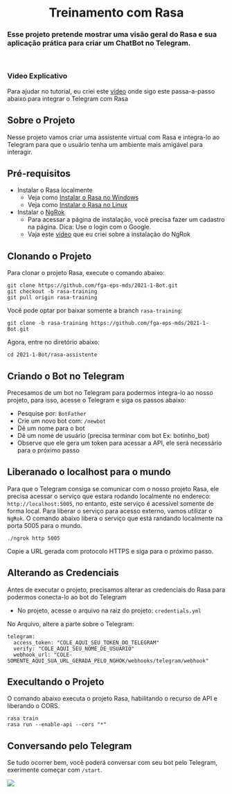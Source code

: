 <h1 align="center">Treinamento com Rasa</h1>

### Esse projeto pretende mostrar uma visão geral do Rasa e sua aplicação prática para criar um ChatBot no Telegram.
<br/>

### Video Explicativo
Para ajudar no tutorial, eu criei este [vídeo](https://www.youtube.com/watch?v=8TPbLPuCgCI&ab_channel=douglassilva) onde sigo este passa-a-passo abaixo para integrar o Telegram com Rasa

## Sobre o Projeto
Nesse projeto vamos criar uma assistente virtual com Rasa e integra-lo ao Telegram para que o usuário tenha um ambiente mais amigável para interagir.

## Pré-requisitos
  - Instalar o Rasa localmente
    - Veja como [Instalar o Rasa no Windows](https://www.youtube.com/watch?v=GlR60CvTh8A&ab_channel=Rasa)
    - Veja como [Instalar o Rasa no Linux](https://www.youtube.com/watch?v=tXiYJM2vGJk&ab_channel=Rasa)
  - Instalar o [NgRok](https://dashboard.ngrok.com/get-started/setup)
    - Para acessar a página de instalação, você precisa fazer um cadastro na página. Dica: Use o login com o Google.
    - Vaja este [vídeo](https://www.youtube.com/watch?v=nv7Q39NehDA&ab_channel=douglassilva) que eu criei sobre a instalação do NgRok

## Clonando o Projeto
Para clonar o projeto Rasa, execute o comando abaixo:

    git clone https://github.com/fga-eps-mds/2021-1-Bot.git
    git checkout -b rasa-training
    git pull origin rasa-training

Você pode optar por baixar somente a branch `rasa-training`:
    
    git clone -b rasa-training https://github.com/fga-eps-mds/2021-1-Bot.git

Agora, entre no diretório abaixo:

    cd 2021-1-Bot/rasa-assistente

## Criando o Bot no Telegram
Precesamos de um bot no Telegram para podermos integra-lo ao nosso projeto, para isso, acesse o Telegram e siga os passos abaixo:
  - Pesquise por: `BotFather`
  - Crie um novo bot com: `/newbot`
  - Dê um nome para o bot
  - Dê um nome de usuário (precisa terminar com bot Ex: botinho_bot)
  - Observe que ele gera um token para acessar a API, ele será necessário para o próximo passo

## Liberanado o localhost para o mundo
Para que o Telegram consiga se comunicar com o nosso projeto Rasa, ele precisa acessar o serviço que estara rodando localmente no endereco: `http://localhost:5005`, no entanto, este serviço é acessível somente de forma local. Para liberar o serviço para acesso externo, vamos utilizar o `NgRok`. O comando abaixo libera o serviço que está randando localmente na porta 5005 para o mundo.

    ./ngrok http 5005

Copie a URL gerada com protocolo HTTPS e siga para o próximo passo.

## Alterando as Credenciais
Antes de executar o projeto, precisamos alterar as credenciais do Rasa para podermos conecta-lo ao bot do Telegram
  - No projeto, acesse o arquivo na raiz do projeto: `credentials.yml`

No Arquivo, altere a parte sobre o Telegram:

    telegram:
      access_token: "COLE_AQUI_SEU_TOKEN_DO_TELEGRAM"
      verify: "COLE_AQUI_SEU_NOME_DE_USUARIO"
      webhook_url: "COLE-SOMENTE_AQUI_SUA_URL_GERADA_PELO_NGHOK/webhooks/telegram/webhook"


## Execultando o Projeto
O comando abaixo executa o projeto Rasa, habilitando o recurso de API e liberando o CORS.

    rasa train
    rasa run --enable-api --cors "*"


## Conversando pelo Telegram
Se tudo ocorrer bem, você poderá conversar com seu bot pelo Telegram, exerimente começar com `/start`.

<img src="assets/conversa_pelo_telegram.jpeg">
